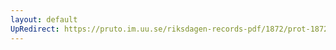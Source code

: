 ```yaml
---
layout: default
UpRedirect: https://pruto.im.uu.se/riksdagen-records-pdf/1872/prot-1872--fk--123/prot-1872--fk--123_023.pdf
---
```

